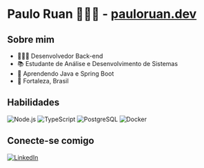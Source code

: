 # Paulo Ruan 👨🏻‍💻 - [pauloruan.dev](https://pauloruan.dev)

## Sobre mim

- 👨🏻‍💻 Desenvolvedor Back-end
- 📚 Estudante de Análise e Desenvolvimento de Sistemas
- 🌱 Aprendendo Java e Spring Boot
- 📍 Fortaleza, Brasil

## Habilidades

![Node.js](https://img.shields.io/badge/Node.js-000?style=for-the-badge&logo=node.js)
![TypeScript](https://img.shields.io/badge/TypeScript-000?style=for-the-badge&logo=typescript)
![PostgreSQL](https://img.shields.io/badge/PostgreSQL-000?style=for-the-badge&logo=postgresql)
![Docker](https://img.shields.io/badge/Docker-000?style=for-the-badge&logo=docker)

## Conecte-se comigo

[![LinkedIn](https://img.shields.io/badge/LinkedIn-000?style=for-the-badge&logo=linkedin&logoColor=0E76A8)](https://www.linkedin.com/in/pauloruan)
